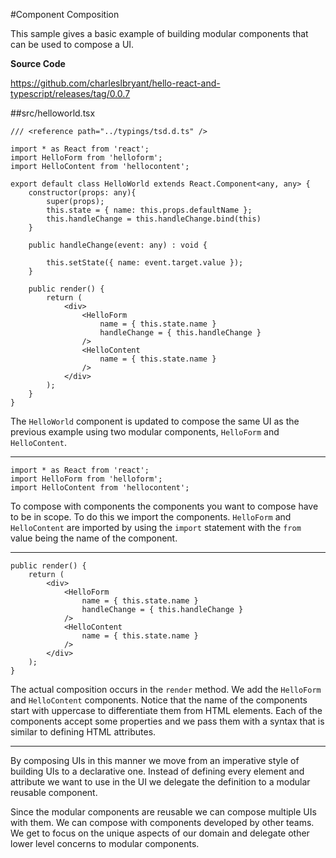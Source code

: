 #Component Composition

This sample gives a basic example of building modular components that can be used to compose a UI.

**Source Code** 

https://github.com/charleslbryant/hello-react-and-typescript/releases/tag/0.0.7

##src/helloworld.tsx

```
/// <reference path="../typings/tsd.d.ts" />

import * as React from 'react';
import HelloForm from 'helloform';
import HelloContent from 'hellocontent';

export default class HelloWorld extends React.Component<any, any> {
    constructor(props: any){
        super(props);
        this.state = { name: this.props.defaultName };
        this.handleChange = this.handleChange.bind(this)
    }
    
    public handleChange(event: any) : void {
        
        this.setState({ name: event.target.value });
    }

	public render() {
		return (
            <div>
                <HelloForm 
                    name = { this.state.name }
                    handleChange = { this.handleChange } 
                />
                <HelloContent 
                    name = { this.state.name }
                />
            </div>
        );
	}
}

```

The `HelloWorld` component is updated to compose the same UI as the previous example using two modular components, `HelloForm` and `HelloContent`.

----

```
import * as React from 'react';
import HelloForm from 'helloform';
import HelloContent from 'hellocontent';
```

To compose with components the components you want to compose have to be in scope. To do this we import the components. `HelloForm` and `HelloContent` are imported by using the `import` statement with the `from` value being the name of the component.

---

```
public render() {
	return (
        <div>
            <HelloForm 
                name = { this.state.name }
                handleChange = { this.handleChange } 
            />
            <HelloContent 
                name = { this.state.name }
            />
        </div>
    );
}
```

The actual composition occurs in the `render` method. We add the `HelloForm` and `HelloContent` components. Notice that the name of the components start with uppercase to differentiate them from HTML elements. Each of the components accept some properties and we pass them with a syntax that is similar to defining HTML attributes.

---

By composing UIs in this manner we move from an imperative style of building UIs to a declarative one. Instead of defining every element and attribute we want to use in the UI we delegate the definition to a modular reusable component. 

Since the modular components are reusable we can compose multiple UIs with them. We can compose with components developed by other teams. We get to focus on the unique aspects of our domain and delegate other lower level concerns to modular components.

